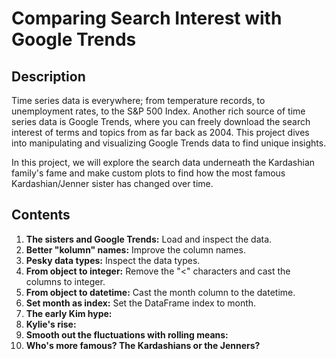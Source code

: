 # Comparing Search Interest with Google Trends
## Description
Time series data is everywhere; from temperature records, to unemployment rates, to the S&P 500 Index. Another rich source of time series data is Google Trends, where you can freely download the search interest of terms and topics from as far back as 2004. This project dives into manipulating and visualizing Google Trends data to find unique insights.

In this project, we will explore the search data underneath the Kardashian family's fame and make custom plots to find how the most famous Kardashian/Jenner sister has changed over time. 
## Contents 
1. **The sisters and Google Trends:** Load and inspect the data.
2. **Better "kolumn" names:** Improve the column names.
3. **Pesky data types:** Inspect the data types.
4. **From object to integer:** Remove the "<" characters and cast the columns to integer.
5. **From object to datetime:** Cast the month column to the datetime.
6. **Set month as index:** Set the DataFrame index to month.
7. **The early Kim hype:**
8. **Kylie's rise:**
9. **Smooth out the fluctuations with rolling means:**
10. **Who's more famous? The Kardashians or the Jenners?**